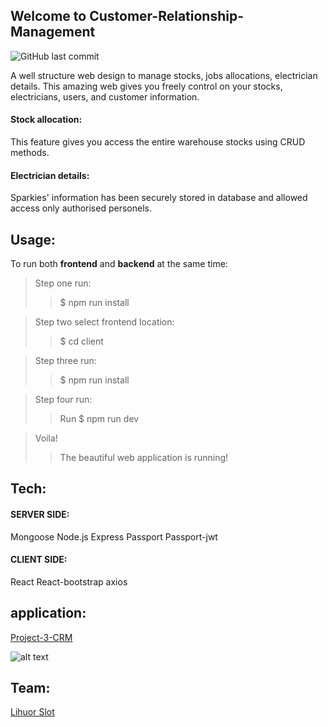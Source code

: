 ## Welcome to Customer-Relationship-Management

![GitHub last commit](https://img.shields.io/github/last-commit/Lihuor/Project3-CRM-V2)

A well structure web design to manage stocks, jobs allocations, electrician details. This amazing web gives you freely control on your stocks, electricians, users, and customer information. 

#### Stock allocation: 

This feature gives you access the entire warehouse stocks using CRUD methods.

#### Electrician details:

Sparkies' information has been securely stored in database and allowed access only authorised personels. 

## Usage:

To run both **frontend** and **backend** at the same time:
> Step one run:
>> $ npm run install

> Step two select frontend location:
>> $ cd client

> Step three run: 
>> $ npm run install

>Step four run: 
>> Run $ npm run dev

> Voila! 
>> The beautiful web application is running!

## Tech:

#### **SERVER SIDE:**

Mongoose Node.js Express Passport Passport-jwt

#### **CLIENT SIDE:** 

React React-bootstrap axios

## application:

[Project-3-CRM](https://crm-9898.herokuapp.com/)

![alt text](../Project3-CRM-V2/client/public/Images/Project-3-CRM.png)

## Team:

[Lihuor Slot](https://github.com/Lihuor)


 
